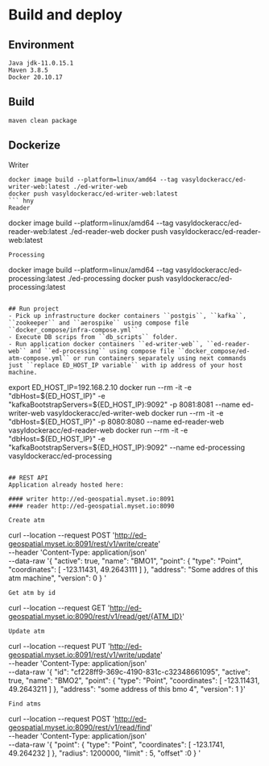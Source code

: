 # Build and deploy

## Environment
```
Java jdk-11.0.15.1
Maven 3.8.5
Docker 20.10.17
```

## Build
```
maven clean package
```

## Dockerize
Writer
```
docker image build --platform=linux/amd64 --tag vasyldockeracc/ed-writer-web:latest ./ed-writer-web
docker push vasyldockeracc/ed-writer-web:latest
``` hny
Reader
```
docker image build --platform=linux/amd64 --tag vasyldockeracc/ed-reader-web:latest ./ed-reader-web
docker push vasyldockeracc/ed-reader-web:latest
```
Processing
```
docker image build --platform=linux/amd64 --tag vasyldockeracc/ed-processing:latest ./ed-processing
docker push vasyldockeracc/ed-processing:latest
```

## Run project
- Pick up infrastructure docker containers ``postgis``, ``kafka``, ``zookeeper`` and ``aerospike`` using compose file ``docker_compose/infra-compose.yml``
- Execute DB scrips from ``db_scripts`` folder.
- Run application docker containers ``ed-writer-web``, ``ed-reader-web`` and ``ed-processing`` using compose file ``docker_compose/ed-atm-compose.yml`` or run containers separately using next commands just ``replace ED_HOST_IP variable`` with ip address of your host machine.

```
export ED_HOST_IP=192.168.2.10
docker run --rm -it -e "dbHost=${ED_HOST_IP}" -e "kafkaBootstrapServers=${ED_HOST_IP}:9092" -p 8081:8081 --name ed-writer-web vasyldockeracc/ed-writer-web
docker run --rm -it -e "dbHost=${ED_HOST_IP}" -p 8080:8080 --name ed-reader-web vasyldockeracc/ed-reader-web
docker run --rm -it -e "dbHost=${ED_HOST_IP}" -e "kafkaBootstrapServers=${ED_HOST_IP}:9092" --name ed-processing vasyldockeracc/ed-processing
```

## REST API 
Application already hosted here:

#### writer http://ed-geospatial.myset.io:8091
#### reader http://ed-geospatial.myset.io:8090

Create atm
```
curl --location --request POST 'http://ed-geospatial.myset.io:8091/rest/v1/write/create' \
--header 'Content-Type: application/json' \
--data-raw '{
    "active": true,
    "name": "BMO1",
    "point": {
        "type": "Point",
        "coordinates": [
            -123.11431,
            49.2643111
        ]
    },
    "address": "Some addres of this atm machine",
    "version": 0
}
'
```
Get atm by id
```
curl --location --request GET 'http://ed-geospatial.myset.io:8090/rest/v1/read/get/{ATM_ID}'
```
Update atm
```
curl --location --request PUT 'http://ed-geospatial.myset.io:8091/rest/v1/write/update' \
--header 'Content-Type: application/json' \
--data-raw '{
    "id": "cf228ff9-369c-4190-831c-c32348661095",
    "active": true,
    "name": "BMO2",
    "point": {
        "type": "Point",
        "coordinates": [
            -123.11431,
            49.2643211
        ]
    },
    "address": "some address of this bmo 4",
    "version": 1
}'
```
Find atms
```
curl --location --request POST 'http://ed-geospatial.myset.io:8090/rest/v1/read/find' \
--header 'Content-Type: application/json' \
--data-raw '{
    "point": {
        "type": "Point",
        "coordinates": [
            -123.1741,
            49.264232
        ]
    },
    "radius": 1200000,
    "limit" : 5,
    "offset" :0
}
'
```